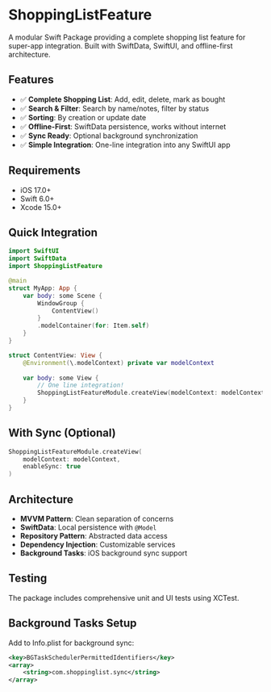 # ShoppingListFeature

A modular Swift Package providing a complete shopping list feature for super-app integration. Built with SwiftData, SwiftUI, and offline-first architecture.

## Features

- ✅ **Complete Shopping List**: Add, edit, delete, mark as bought
- ✅ **Search & Filter**: Search by name/notes, filter by status
- ✅ **Sorting**: By creation or update date
- ✅ **Offline-First**: SwiftData persistence, works without internet
- ✅ **Sync Ready**: Optional background synchronization
- ✅ **Simple Integration**: One-line integration into any SwiftUI app

## Requirements

- iOS 17.0+
- Swift 6.0+
- Xcode 15.0+

## Quick Integration

```swift
import SwiftUI
import SwiftData
import ShoppingListFeature

@main
struct MyApp: App {
    var body: some Scene {
        WindowGroup {
            ContentView()
        }
        .modelContainer(for: Item.self)
    }
}

struct ContentView: View {
    @Environment(\.modelContext) private var modelContext
    
    var body: some View {
        // One line integration!
        ShoppingListFeatureModule.createView(modelContext: modelContext)
    }
}
```

## With Sync (Optional)

```swift
ShoppingListFeatureModule.createView(
    modelContext: modelContext,
    enableSync: true
)
```

## Architecture

- **MVVM Pattern**: Clean separation of concerns
- **SwiftData**: Local persistence with `@Model`
- **Repository Pattern**: Abstracted data access
- **Dependency Injection**: Customizable services
- **Background Tasks**: iOS background sync support

## Testing

The package includes comprehensive unit and UI tests using XCTest.

## Background Tasks Setup

Add to Info.plist for background sync:

```xml
<key>BGTaskSchedulerPermittedIdentifiers</key>
<array>
    <string>com.shoppinglist.sync</string>
</array>
```
